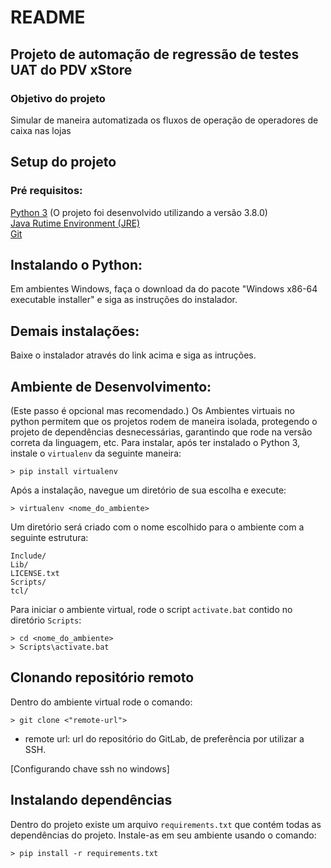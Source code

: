 # README
## Projeto de automação de regressão de testes UAT do PDV xStore
### Objetivo do projeto
Simular de maneira automatizada os fluxos de operação de operadores de caixa nas lojas <empresa>

## Setup do projeto
### Pré requisitos:
[Python 3](https://www.python.org/downloads/release/python-380/) (O projeto foi desenvolvido utilizando a versão 3.8.0)  
[Java Rutime Environment (JRE)](https://www.java.com/pt_BR/download/)  
[Git](https://git-scm.com/download/win)

## Instalando o Python:
Em ambientes Windows, faça o download da do pacote "Windows x86-64 executable installer" e siga as instruções do instalador.

## Demais instalações:
Baixe o instalador através do link acima e siga as intruções.

## Ambiente de Desenvolvimento:
(Este passo é opcional mas recomendado.)
Os Ambientes virtuais no python permitem que os projetos rodem de maneira isolada, protegendo o projeto de dependências desnecessárias, garantindo que rode na versão correta da linguagem, etc.
Para instalar, após ter instalado o Python 3, instale o `virtualenv` da seguinte maneira:  
```batchfile
> pip install virtualenv
```  
Após a instalação, navegue um diretório de sua escolha e execute:  
```batchfile
> virtualenv <nome_do_ambiente>
```  
Um diretório será criado com o nome escolhido para o ambiente com a seguinte estrutura:
```batchfile
Include/
Lib/
LICENSE.txt
Scripts/
tcl/
```  
Para iniciar o ambiente virtual, rode o script `activate.bat` contido no diretório `Scripts`:
```batchfile
> cd <nome_do_ambiente>
> Scripts\activate.bat
```

## Clonando repositório remoto
Dentro do ambiente virtual rode o comando:
```batchfile
> git clone <"remote-url">
``` 
- remote url: url do repositório do GitLab, de preferência por utilizar a SSH.  

[Configurando chave ssh no windows]

## Instalando dependências
Dentro do projeto existe um arquivo `requirements.txt` que contém todas as dependências do projeto.
Instale-as em seu ambiente usando o comando:
```batchfile
> pip install -r requirements.txt
```
